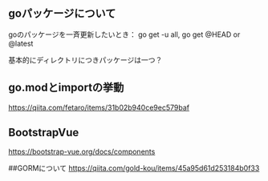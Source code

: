 

## goパッケージについて
goのパッケージを一斉更新したいとき： go get -u all,  go get <repository>@HEAD or @latest

基本的にディレクトリにつきパッケージは一つ？
  
## go.modとimportの挙動
  
https://qiita.com/fetaro/items/31b02b940ce9ec579baf
  
## BootstrapVue
https://bootstrap-vue.org/docs/components

##GORMについて
  https://qiita.com/gold-kou/items/45a95d61d253184b0f33
